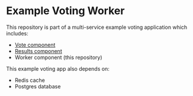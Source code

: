 # Example Voting Worker

This repository is part of a multi-service example voting application which includes:  
- [Vote component](https://github.com/UffizziCloud/example-voting-vote)  
- [Results component](https://github.com/UffizziCloud/example-voting-result)  
- Worker component (this repository)  

This example voting app also depends on:  
- Redis cache  
- Postgres database
